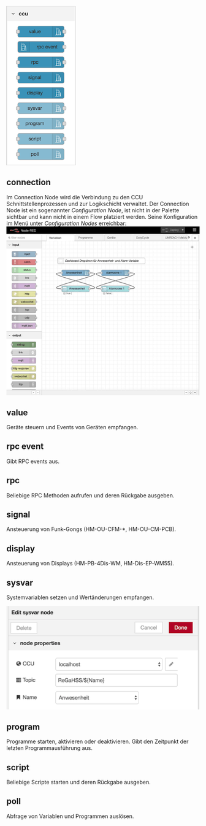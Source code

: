 ![](images/nodes.png)

## connection
 
Im Connection Node wird die Verbindung zu den CCU Schnittstellenprozessen und zur Logikschicht verwaltet. Der Connection Node ist ein sogenannter _Configuration Node_, ist nicht in der Palette sichtbar und kann nicht in einem Flow platziert werden. Seine Konfiguration im Menü unter _Configuration Nodes_ erreichbar: ![](images/ccu-config.mov.gif)


## value

Geräte steuern und Events von Geräten empfangen.

## rpc event

Gibt RPC events aus.

## rpc

Beliebige RPC Methoden aufrufen und deren Rückgabe ausgeben.

## signal

Ansteuerung von Funk-Gongs (HM-OU-CFM-*, HM-OU-CM-PCB).

## display

Ansteuerung von Displays (HM-PB-4Dis-WM, HM-Dis-EP-WM55).


## sysvar

Systemvariablen setzen und Wertänderungen empfangen.

![](images/node-sysvar.png)


## program

Programme starten, aktivieren oder deaktivieren. Gibt den Zeitpunkt der letzten Programmausführung aus.

## script

Beliebige Scripte starten und deren Rückgabe ausgeben.

## poll

Abfrage von Variablen und Programmen auslösen.